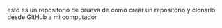esto es un repositorio de prueva de como crear un repositorio y clonarlo desde GitHub a mi computador 
